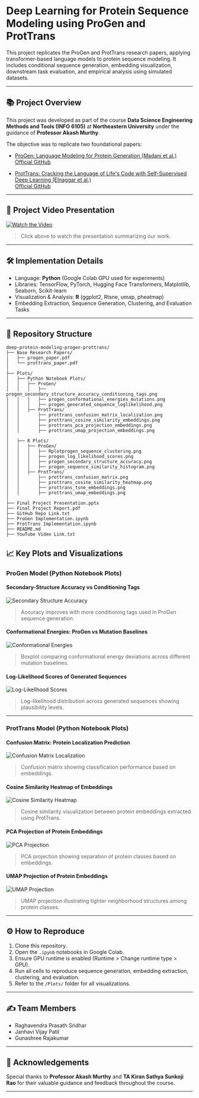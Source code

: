 # Deep Learning for Protein Sequence Modeling using ProGen and ProtTrans

This project replicates the ProGen and ProtTrans research papers, applying transformer-based language models to protein sequence modeling. It includes conditional sequence generation, embedding visualization, downstream task evaluation, and empirical analysis using simulated datasets.

---

## 📚 Project Overview

This project was developed as part of the course **Data Science Engineering Methods and Tools (INFO 6105)** at **Northeastern University** under the guidance of **Professor Akash Murthy**.

The objective was to replicate two foundational papers:

- [ProGen: Language Modeling for Protein Generation (Madani et al.)](https://arxiv.org/abs/2004.03497)  
  [Official GitHub](https://github.com/salesforce/progen)

- [ProtTrans: Cracking the Language of Life's Code with Self-Supervised Deep Learning (Elnaggar et al.)](https://arxiv.org/abs/2007.06225)  
  [Official GitHub](https://github.com/agemagician/ProtTrans)

---

## 🎥 Project Video Presentation

[![Watch the Video](https://img.youtube.com/vi/q7PJ2QnCUIA/0.jpg)](https://www.youtube.com/watch?v=q7PJ2QnCUIA)

> Click above to watch the presentation summarizing our work.

---

## 🛠️ Implementation Details

- Language: **Python** (Google Colab GPU used for experiments)
- Libraries: TensorFlow, PyTorch, Hugging Face Transformers, Matplotlib, Seaborn, Scikit-learn
- Visualization & Analysis: **R** (ggplot2, Rtsne, umap, pheatmap)
- Embedding Extraction, Sequence Generation, Clustering, and Evaluation Tasks

---

## 📂 Repository Structure

```
deep-protein-modeling-progen-prottrans/
├── Base Research Papers/
│   ├── progen_paper.pdf
│   └── prottrans_paper.pdf
│
├── Plots/
│   ├── Python Notebook Plots/
│   │   ├── ProGen/
│   │   │   ├── progen_secondary_structure_accuracy_conditioning_tags.png
│   │   │   ├── progen_conformational_energies_mutations.png
│   │   │   ├── progen_generated_sequence_loglikelihood.png
│   │   ├── ProtTrans/
│   │       ├── prottrans_confusion_matrix_localization.png
│   │       ├── prottrans_cosine_similarity_embeddings.png
│   │       ├── prottrans_pca_projection_embeddings.png
│   │       ├── prottrans_umap_projection_embeddings.png
│
│   ├── R Plots/
│   │   ├── ProGen/
│   │   │   ├── Rplotprogen_sequence_clustering.png
│   │   │   ├── progen_log_likelihood_scores.png
│   │   │   ├── progen_secondary_structure_accuracy.png
│   │   │   ├── progen_sequence_similarity_histogram.png
│   │   ├── ProtTrans/
│   │       ├── prottrans_confusion_matrix.png
│   │       ├── prottrans_cosine_similarity_heatmap.png
│   │       ├── prottrans_tsne_embeddings.png
│   │       ├── prottrans_umap_embeddings.png
│
├── Final Project Presentation.pptx
├── Final Project Report.pdf
├── GitHub Repo Link.txt
├── ProGen Implementation.ipynb
├── ProtTrans Implementation.ipynb
├── README.md
├── YouTube Video Link.txt
```

## 📈 Key Plots and Visualizations

### ProGen Model (Python Notebook Plots)

#### Secondary-Structure Accuracy vs Conditioning Tags
![Secondary Structure Accuracy](Plots/Python%20Notebook%20Plots/ProGen/progen_secondary_structure_accuracy_conditioning_tags.png)
> Accuracy improves with more conditioning tags used in ProGen sequence generation.

#### Conformational Energies: ProGen vs Mutation Baselines
![Conformational Energies](Plots/Python%20Notebook%20Plots/ProGen/progen_conformational_energies_mutations.png)
> Boxplot comparing conformational energy deviations across different mutation baselines.

#### Log-Likelihood Scores of Generated Sequences
![Log-Likelihood Scores](Plots/Python%20Notebook%20Plots/ProGen/progen_generated_sequence_loglikelihood.png)
> Log-likelihood distribution across generated sequences showing plausibility levels.

---

### ProtTrans Model (Python Notebook Plots)

#### Confusion Matrix: Protein Localization Prediction
![Confusion Matrix Localization](Plots/Python%20Notebook%20Plots/ProtTrans/prottrans_confusion_matrix_localization.png)
> Confusion matrix showing classification performance based on embeddings.

#### Cosine Similarity Heatmap of Embeddings
![Cosine Similarity Heatmap](Plots/Python%20Notebook%20Plots/ProtTrans/prottrans_cosine_similarity_embeddings.png)
> Cosine similarity visualization between protein embeddings extracted using ProtTrans.

#### PCA Projection of Protein Embeddings
![PCA Projection](Plots/Python%20Notebook%20Plots/ProtTrans/prottrans_pca_projection_embeddings.png)
> PCA projection showing separation of protein classes based on embeddings.

#### UMAP Projection of Protein Embeddings
![UMAP Projection](Plots/Python%20Notebook%20Plots/ProtTrans/prottrans_umap_projection_embeddings.png)
> UMAP projection illustrating tighter neighborhood structures among protein classes.

---

## ⚙️ How to Reproduce

1. Clone this repository.
2. Open the `.ipynb` notebooks in Google Colab.
3. Ensure GPU runtime is enabled (Runtime > Change runtime type > GPU).
4. Run all cells to reproduce sequence generation, embedding extraction, clustering, and evaluation.
5. Refer to the `/Plots/` folder for all visualizations.

---

## ✍️ Team Members

- Raghavendra Prasath Sridhar
- Janhavi Vijay Patil
- Gunashree Rajakumar

---

## 📜 Acknowledgements

Special thanks to **Professor Akash Murthy** and **TA Kiran Sathya Sunkoji Rao** for their valuable guidance and feedback throughout the course.

---
